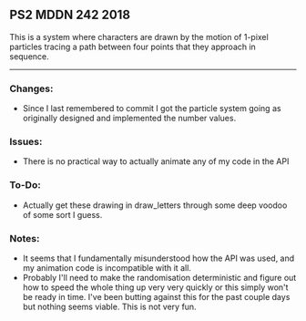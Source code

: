 ## PS2 MDDN 242 2018

This is a system where characters are drawn by the motion of 1-pixel particles
tracing a path between four points that they approach in sequence.

---

### Changes:

- Since I last remembered to commit I got the particle system going as originally designed and implemented the number values.

### Issues:

- There is no practical way to actually animate any of my code in the API

### To-Do:

- Actually get these drawing in draw_letters through some deep voodoo of some sort I guess.

### Notes:

- It seems that I fundamentally misunderstood how the API was used, and my animation code is incompatible with it all.
- Probably I'll need to make the randomisation deterministic and figure out how to speed the whole thing up very very quickly or this simply won't be ready in time. I've been butting against this for the past couple days but nothing seems viable. This is not very fun.